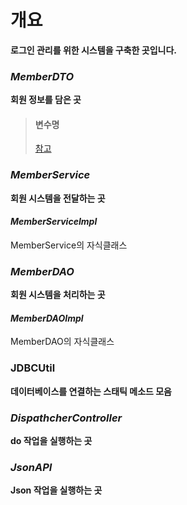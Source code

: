 # 개요
**로그인 관리를 위한 시스템을 구축한 곳입니다.**

### *MemberDTO*
**회원 정보를 담은 곳**

> #### 변수명
> [참고](../database)

### *MemberService*
**회원 시스템을 전달하는 곳**

#### *MemberServiceImpl*
MemberService의 자식클래스

### *MemberDAO*
**회원 시스템을 처리하는 곳**

#### *MemberDAOImpl*
MemberDAO의 자식클래스

### **JDBCUtil**
**데이터베이스를 연결하는 스태틱 메소드 모음**

### *DispathcherController*
**do 작업을 실행하는 곳**

### *JsonAPI*
**Json 작업을 실행하는 곳**
